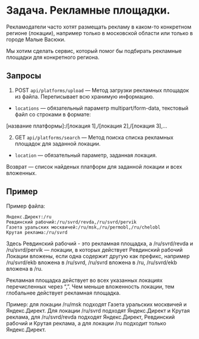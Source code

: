# Задача. Рекламные площадки.

Рекламодатели часто хотят размещать рекламу в каком-то конкретном регионе
(локации), например только в московской области или только в городе Малые Васюки.

Мы хотим сделать сервис, который помог бы подбирать рекламные площадки для
конкретного региона.

## Запросы
1. POST `api/platforms/upload` — Метод загрузки рекламных площадок из файла. Переписывает всю хранимую информацию.
  - `locations` — обязательный параметр multipart/form-data, текстовый файл со строками в формате: 

\[название платформы]:/\[локация 1],/\[локация 2],/\[локация 3],...

2. GET `api/platforms/search` — Метод поиска списка рекламных площадок для заданной локации.
  - `location` — обязательный параметр, заданная локация.

Возврат — список найденых платформ для заданной локации и всех вложенных.

## Пример
Пример файла:

```
Яндекс.Директ:/ru
Ревдинский рабочий:/ru/svrd/revda,/ru/svrd/pervik
Газета уральских москвичей:/ru/msk,/ru/permobl,/ru/chelobl
Крутая реклама:/ru/svrd
```

Здесь Ревдинский рабочий - это рекламная площадка, a /ru/svrd/revda и
/ru/svrd/pervik — локации, в которых действует Ревдинский рабочий
Локации вложены, если одна содержит другую как префикс, например /ru/svrd/ekb
вложена в /ru/svrd, /ru/svrd вложена в /ru, /ru/svrd/ekb вложена в /ru.

Рекламная площадка действует во всех указанных локациях перечисленных через “,”.
Чем меньше вложенность локации, тем глобальнее действует рекламная площадка.

Пример: для локации /ru/msk подходят Газета уральских москвичей и Яндекс.Директ.
Для локации /ru/svrd подходят Яндекс.Директ и Крутая реклама, для /ru/svrd/revda
подходят Яндекс.Директ, Ревдинский рабочий и Крутая реклама, а для локации /ru
подходит только Яндекс.Директ.
